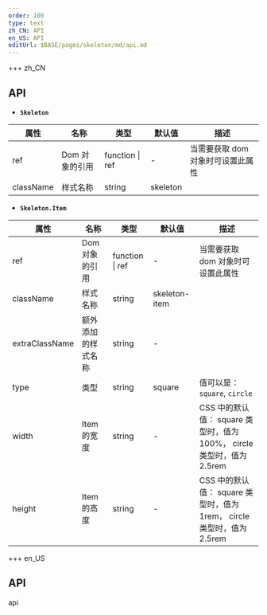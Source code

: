 ```yaml
---
order: 100
type: text
zh_CN: API
en_US: API
editUrl: $BASE/pages/skeleton/md/api.md
---
```


+++ zh_CN

## API

- <Code><strong>Skeleton</strong></Code>

| 属性      | 名称           | 类型            | 默认值   | 描述                              |
| --------- | -------------- | --------------- | -------- | --------------------------------- |
| ref       | Dom 对象的引用 | function \| ref | -        | 当需要获取 dom 对象时可设置此属性 |
| className | 样式名称       | string          | skeleton |                                   |

- <Code><strong>Skeleton.Item</strong></Code>

| 属性           | 名称               | 类型            | 默认值        | 描述                                                                   |
| -------------- | ------------------ | --------------- | ------------- | ---------------------------------------------------------------------- |
| ref            | Dom 对象的引用     | function \| ref | -             | 当需要获取 dom 对象时可设置此属性                                      |
| className      | 样式名称           | string          | skeleton-item |                                                                        |
| extraClassName | 额外添加的样式名称 | string          | -             |                                                                        |
| type           | 类型               | string          | square        | 值可以是：<Code>square</Code>, <Code>circle</Code>                     |
| width          | Item 的宽度        | string          | -             | CSS 中的默认值： square 类型时，值为 100%， circle 类型时，值为 2.5rem |
| height         | Item 的高度        | string          | -             | CSS 中的默认值： square 类型时，值为 1rem， circle 类型时，值为 2.5rem |

+++ en_US

## API

api

